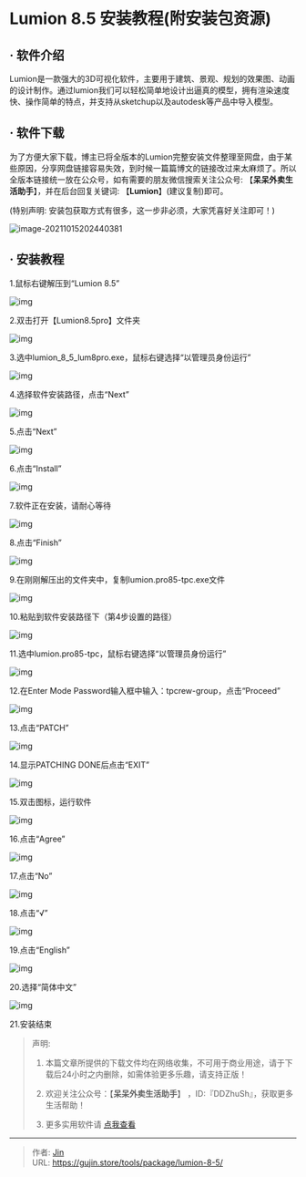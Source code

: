 # Lumion 8.5 安装教程(附安装包资源)


## · 软件介绍
Lumion是一款强大的3D可视化软件，主要用于建筑、景观、规划的效果图、动画的设计制作。通过lumion我们可以轻松简单地设计出逼真的模型，拥有渲染速度快、操作简单的特点，并支持从sketchup以及autodesk等产品中导入模型。


## · 软件下载
为了方便大家下载，博主已将全版本的Lumion完整安装文件整理至网盘，由于某些原因，分享网盘链接容易失效，到时候一篇篇博文的链接改过来太麻烦了。所以全版本链接统一放在公众号，如有需要的朋友微信搜索关注公众号: 【**呆呆外卖生活助手**】，并在后台回复关键词: 【**Lumion**】(建议复制)即可。

(特别声明: 安装包获取方式有很多，这一步非必须，大家凭喜好关注即可！)

![image-20211015202440381](https://img.gujin.store/img/image-20211015202440381.png)

## · 安装教程

1.鼠标右键解压到“Lumion 8.5”

![img](https://img.gujin.store/img/v2-1e8f60bb9c37b1f6de4ebe49737491e3_720w.png)

2.双击打开【Lumion8.5pro】文件夹

![img](https://img.gujin.store/img/v2-8d2db98befdba3150b4080d5a5a5de44_720w.png)

3.选中lumion_8_5_lum8pro.exe，鼠标右键选择“以管理员身份运行”

![img](https://img.gujin.store/img/v2-b9babaac54f1cf01cb306c755035c89e_720w.png)



4.选择软件安装路径，点击“Next”

![img](https://img.gujin.store/img/v2-ee314d27c5f0843c36d8a228f62019bf_720w.png)

5.点击“Next”

![img](https://img.gujin.store/img/v2-a4686c03b2749371310d218f02306a19_720w.png)

6.点击“Install”

![img](https://img.gujin.store/img/v2-10817f3cef2a378e16b52b48d5cd7c8e_720w.png)

7.软件正在安装，请耐心等待

![img](https://img.gujin.store/img/v2-2011d1e6caf8b7eae06006032d000263_720w.png)



8.点击“Finish”

![img](https://img.gujin.store/img/v2-afeb0c89aea87c31c18a411c3b68e9cf_720w.png)

9.在刚刚解压出的文件夹中，复制lumion.pro85-tpc.exe文件

![img](https://img.gujin.store/img/v2-dcc4f069b915e046ddd069bf820a9f15_720w.png)

10.粘贴到软件安装路径下（第4步设置的路径）

![img](https://img.gujin.store/img/v2-8f30125c7fa2e96711679b80888b067b_720w.png)

11.选中lumion.pro85-tpc，鼠标右键选择“以管理员身份运行”

![img](https://img.gujin.store/img/v2-6e77741c7760e08b0b9fb0b44097772a_720w.png)

12.在Enter Mode Password输入框中输入：tpcrew-group，点击“Proceed”

![img](https://img.gujin.store/img/v2-91584cb394a53e85b5b1086ef644896a_720w.png)

13.点击“PATCH”

![img](https://img.gujin.store/img/v2-7da7f7c4b9c230e397cc66f2b33f0a10_720w.png)

14.显示PATCHING DONE后点击“EXIT”

![img](https://img.gujin.store/img/v2-f54b74e51df1acf5c9de3b80d9d86fe2_720w.png)

15.双击图标，运行软件

![img](https://img.gujin.store/img/v2-975ae60660dbbb908c6fd7edc3f95567_720w.png)

16.点击“Agree”

![img](https://img.gujin.store/img/v2-88567dab208e67be62c82182a7e6702e_720w.png)

17.点击“No”

![img](https://img.gujin.store/img/v2-3aba863bcd0ee9bbc6d3fd09849750ca_720w.png)

18.点击“√”

![img](https://img.gujin.store/img/v2-2cd3b0f18819777004a334163bf65a23_720w.png)



19.点击“English”

![img](https://img.gujin.store/img/v2-c7291df5e1baf03859d289a24f4eff6a_720w.png)

20.选择“简体中文”

![img](https://img.gujin.store/img/v2-8b5317252f999800f5affcbb4a484a0b_720w.png)



21.安装结束




> 声明: 
>
> 1. 本篇文章所提供的下载文件均在网络收集，不可用于商业用途，请于下载后24小时之内删除，如需体验更多乐趣，请支持正版！
>
> 2. 欢迎关注公众号：【**呆呆外卖生活助手**】 ，ID:『DDZhuSh』，获取更多生活帮助！
>
> 3. 更多实用软件请  [点我查看](/tools)

---

> 作者: [Jin](https://img.gujin.store/img/favicon.ico)  
> URL: https://gujin.store/tools/package/lumion-8-5/  

